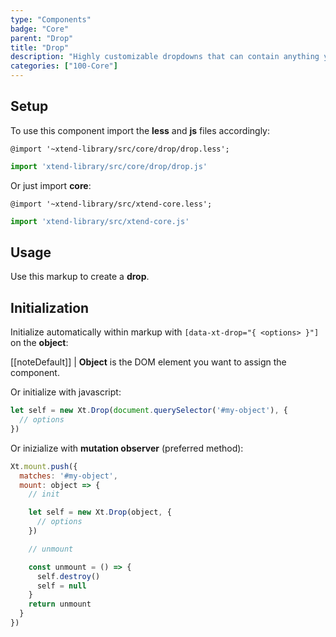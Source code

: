 ```yaml
---
type: "Components"
badge: "Core"
parent: "Drop"
title: "Drop"
description: "Highly customizable dropdowns that can contain anything you want."
categories: ["100-Core"]
---
```


## Setup

To use this component import the **less** and **js** files accordingly:

```less
@import '~xtend-library/src/core/drop/drop.less';
```

```jsx
import 'xtend-library/src/core/drop/drop.js'
```

Or just import **core**:

```less
@import '~xtend-library/src/xtend-core.less';
```

```jsx
import 'xtend-library/src/xtend-core.js'
```

## Usage

Use this markup to create a **drop**.

<script type="text/plain" class="language-markup">
  <div class="drop-container" data-xt-drop>
    <button type="button">
      <!-- content -->
    </button>
    <div class="drop drop-default">
      <div class="drop-inner">
        <div class="drop-design"></div>
        <div class="drop-content">
          <!-- content -->
        </div>
      </div>
    </div>
  </div>
</script>

## Initialization

Initialize automatically within markup with `[data-xt-drop="{ <options> }"]` on the **object**:

[[noteDefault]]
| **Object** is the DOM element you want to assign the component.

Or initialize with javascript:

```js
let self = new Xt.Drop(document.querySelector('#my-object'), {
  // options
})
```

Or inizialize with **mutation observer** (preferred method):

```js
Xt.mount.push({
  matches: '#my-object',
  mount: object => {
    // init

    let self = new Xt.Drop(object, {
      // options
    })

    // unmount

    const unmount = () => {
      self.destroy()
      self = null
    }
    return unmount
  }
})
```
